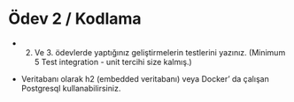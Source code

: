 # Ödev 2 / Kodlama

- 2. Ve 3. ödevlerde yaptığınız geliştirmelerin testlerini yazınız. (Minimum 5 Test integration - unit tercihi size kalmış.)

- Veritabanı olarak h2 (embedded veritabanı) veya Docker’ da çalışan Postgresql kullanabilirsiniz.
